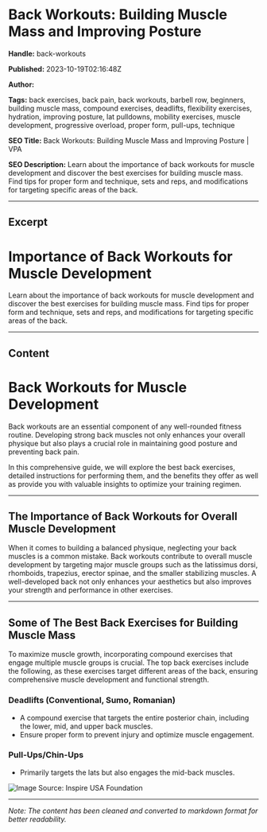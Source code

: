 # Back Workouts: Building Muscle Mass and Improving Posture

**Handle:** back-workouts

**Published:** 2023-10-19T02:16:48Z

**Author:**  

**Tags:** back exercises, back pain, back workouts, barbell row, beginners, building muscle mass, compound exercises, deadlifts, flexibility exercises, hydration, improving posture, lat pulldowns, mobility exercises, muscle development, progressive overload, proper form, pull-ups, technique

**SEO Title:** Back Workouts: Building Muscle Mass and Improving Posture | VPA

**SEO Description:** Learn about the importance of back workouts for muscle development and discover the best exercises for building muscle mass. Find tips for proper form and technique, sets and reps, and modifications for targeting specific areas of the back.

---

## Excerpt

# Importance of Back Workouts for Muscle Development

Learn about the importance of back workouts for muscle development and discover the best exercises for building muscle mass. Find tips for proper form and technique, sets and reps, and modifications for targeting specific areas of the back.

---

## Content

# Back Workouts for Muscle Development

Back workouts are an essential component of any well-rounded fitness routine. Developing strong back muscles not only enhances your overall physique but also plays a crucial role in maintaining good posture and preventing back pain.

In this comprehensive guide, we will explore the best back exercises, detailed instructions for performing them, and the benefits they offer as well as provide you with valuable insights to optimize your training regimen.

---

## The Importance of Back Workouts for Overall Muscle Development

When it comes to building a balanced physique, neglecting your back muscles is a common mistake. Back workouts contribute to overall muscle development by targeting major muscle groups such as the latissimus dorsi, rhomboids, trapezius, erector spinae, and the smaller stabilizing muscles. A well-developed back not only enhances your aesthetics but also improves your strength and performance in other exercises.

---

## Some of The Best Back Exercises for Building Muscle Mass

To maximize muscle growth, incorporating compound exercises that engage multiple muscle groups is crucial. The top back exercises include the following, as these exercises target different areas of the back, ensuring comprehensive muscle development and functional strength.

### Deadlifts (Conventional, Sumo, Romanian)

- A compound exercise that targets the entire posterior chain, including the lower, mid, and upper back muscles.
- Ensure proper form to prevent injury and optimize muscle engagement.

### Pull-Ups/Chin-Ups

- Primarily targets the lats but also engages the mid-back muscles.

![Image Source: Inspire USA Foundation](https://i.shgcdn.com/921779c8-adbb-4074-a35c-dfb00af4c11d/-/format/auto/-/preview/3000x3000/-/quality/lighter/)

---

*Note: The content has been cleaned and converted to markdown format for better readability.*

